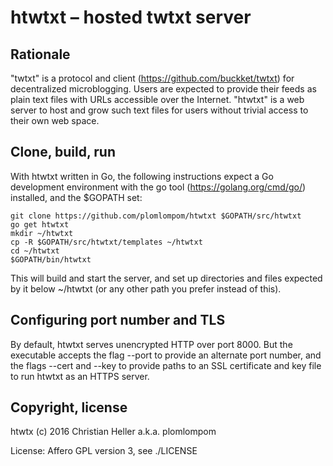  htwtxt – hosted twtxt server
============================

Rationale
---------

"twtxt" is a protocol and client (<https://github.com/buckket/twtxt>) for
decentralized microblogging. Users are expected to provide their feeds as plain
text files with URLs accessible over the Internet. "htwtxt" is a web server to
host and grow such text files for users without trivial access to their own web
space.

Clone, build, run
-----------------

With htwtxt written in Go, the following instructions expect a Go development
environment with the go tool (<https://golang.org/cmd/go/>) installed, and the
$GOPATH set:

    git clone https://github.com/plomlompom/htwtxt $GOPATH/src/htwtxt
    go get htwtxt
    mkdir ~/htwtxt
    cp -R $GOPATH/src/htwtxt/templates ~/htwtxt
    cd ~/htwtxt
    $GOPATH/bin/htwtxt

This will build and start the server, and set up directories and files expected
by it below ~/htwtxt (or any other path you prefer instead of this).

Configuring port number and TLS
-------------------------------

By default, htwtxt serves unencrypted HTTP over port 8000. But the executable
accepts the flag --port to provide an alternate port number, and the flags
--cert and --key to provide paths to an SSL certificate and key file to run
htwtxt as an HTTPS server.

Copyright, license
------------------

htwtx (c) 2016 Christian Heller a.k.a. plomlompom

License: Affero GPL version 3, see ./LICENSE
